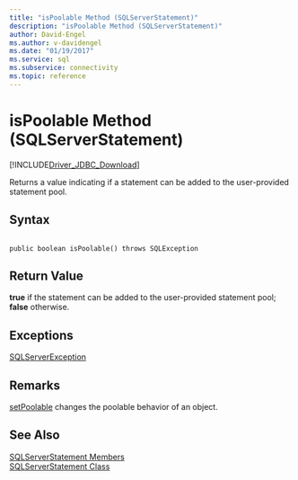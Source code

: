 ```yaml
---
title: "isPoolable Method (SQLServerStatement)"
description: "isPoolable Method (SQLServerStatement)"
author: David-Engel
ms.author: v-davidengel
ms.date: "01/19/2017"
ms.service: sql
ms.subservice: connectivity
ms.topic: reference
---
```

# isPoolable Method (SQLServerStatement)
[!INCLUDE[Driver_JDBC_Download](../../../includes/driver_jdbc_download.md)]

  Returns a value indicating if a statement can be added to the user-provided statement pool.  
  
## Syntax  
  
```  
  
public boolean isPoolable() throws SQLException  
```  
  
## Return Value  
 **true** if the statement can be added to the user-provided statement pool; **false** otherwise.  
  
## Exceptions  
 [SQLServerException](../../../connect/jdbc/reference/sqlserverexception-class.md)  
  
## Remarks  
 [setPoolable](../../../connect/jdbc/reference/setpoolable-method-sqlserverstatement.md) changes the poolable behavior of an object.  
  
## See Also  
 [SQLServerStatement Members](../../../connect/jdbc/reference/sqlserverstatement-members.md)   
 [SQLServerStatement Class](../../../connect/jdbc/reference/sqlserverstatement-class.md)  
  
  
